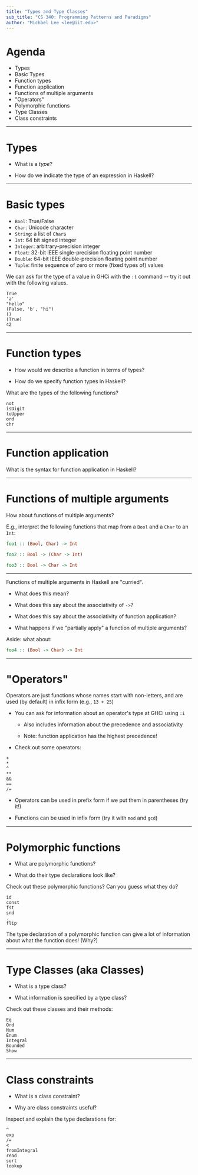 ```yaml
---
title: "Types and Type Classes"
sub_title: "CS 340: Programming Patterns and Paradigms"
author: "Michael Lee <lee@iit.edu>"
---
```


# Agenda

- Types
- Basic Types
- Function types
- Function application
- Functions of multiple arguments
- "Operators"
- Polymorphic functions
- Type Classes
- Class constraints

---

# Types

- What is a *type*?

- How do we indicate the type of an expression in Haskell?

---

# Basic types

- `Bool`: True/False
- `Char`: Unicode character
- `String`: a list of `Char`s
- `Int`: 64 bit signed integer
- `Integer`: arbitrary-precision integer
- `Float`: 32-bit IEEE single-precision floating point number
- `Double`: 64-bit IEEE double-precision floating point number
- `Tuple`: finite sequence of zero or more (fixed types of) values

We can ask for the type of a value in GHCi with the `:t` command -- try it out
with the following values.

```
True
'a'
"hello"
(False, 'b', "hi")
()
(True)
42
```

---

# Function types

- How would we describe a function in terms of types?

- How do we specify function types in Haskell?

What are the types of the following functions?

```
not
isDigit
toUpper
ord
chr
```

---

# Function application

What is the syntax for function application in Haskell?

---

# Functions of multiple arguments

How about functions of multiple arguments?

E.g., interpret the following functions that map from a `Bool` and a `Char` to
an `Int`:

```haskell
foo1 :: (Bool, Char) -> Int

foo2 :: Bool -> (Char -> Int)

foo3 :: Bool -> Char -> Int
```

---

Functions of multiple arguments in Haskell are "curried".

- What does this mean?

- What does this say about the associativity of `->`?

- What does this say about the associativity of function application?

- What happens if we "partially apply" a function of multiple arguments?

Aside: what about:

```haskell
foo4 :: (Bool -> Char) -> Int
```

---

# "Operators"

Operators are just functions whose names start with non-letters, and are used
(by default) in infix form (e.g., `13 + 25`)

- You can ask for information about an operator's type at GHCi using `:i`

  - Also includes information about the precedence and associativity

  - Note: function application has the highest precedence!

- Check out some operators:

```
+
*
^
**
&&
==
/=
```

- Operators can be used in prefix form if we put them in parentheses (try it!)

- Functions can be used in infix form (try it with `mod` and `gcd`)

---

# Polymorphic functions

- What are polymorphic functions?

- What do their type declarations look like?

Check out these polymorphic functions? Can you guess what they do?

```
id
const
fst
snd
.
flip
```

The type declaration of a polymorphic function can give a lot of information
about what the function does! (Why?)

---

# Type Classes (aka Classes)

- What is a type class?

- What information is specified by a type class?

Check out these classes and their methods:

```
Eq
Ord
Num
Enum
Integral
Bounded
Show
```

---

# Class constraints

- What is a class constraint?

- Why are class constraints useful?

Inspect and explain the type declarations for:

```
^
exp
/=
<
fromIntegral
read
sort
lookup
```
